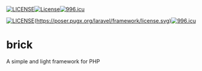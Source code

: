 [![LICENSE](https://img.shields.io/badge/license-Anti%20996-blue.svg)](https://github.com/996icu/996.ICU/blob/master/LICENSE)<a href="https://packagist.org/packages/laravel/framework"><img src="https://poser.pugx.org/laravel/framework/license.svg" alt="License"></a>[![996.icu](https://img.shields.io/badge/link-996.icu-red.svg)](https://996.icu)

[![LICENSE](https://img.shields.io/badge/license-Anti%20996-blue.svg)](https://github.com/996icu/996.ICU/blob/master/LICENSE)(https://poser.pugx.org/laravel/framework/license.svg)[![996.icu](https://img.shields.io/badge/link-996.icu-red.svg)](https://996.icu)
# brick
A simple and light framework for PHP
